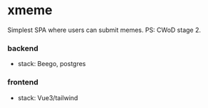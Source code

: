 # xmeme

Simplest SPA where users can submit memes. 
PS: CWoD stage 2.

### backend

- stack: Beego, postgres

### frontend

- stack: Vue3/tailwind
